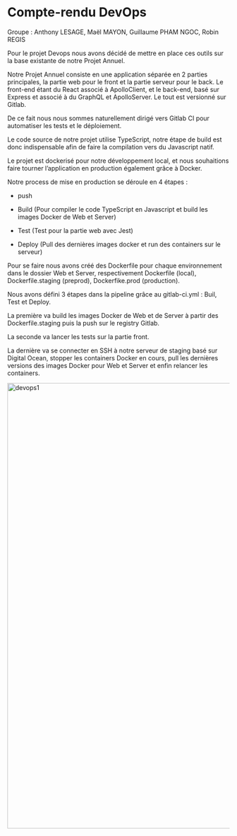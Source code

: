 # Compte-rendu DevOps

  

Groupe : Anthony LESAGE, Maël MAYON, Guillaume PHAM NGOC, Robin REGIS

  
  

Pour le projet Devops nous avons décidé de mettre en place ces outils sur la base existante de notre Projet Annuel.

  

Notre Projet Annuel consiste en une application séparée en 2 parties principales, la partie web pour le front et la partie serveur pour le back. Le front-end étant du React associé à ApolloClient, et le back-end, basé sur Express et associé à du GraphQL et ApolloServer. Le tout est versionné sur Gitlab.

  

De ce fait nous nous sommes naturellement dirigé vers Gitlab CI pour automatiser les tests et le déploiement.

  

Le code source de notre projet utilise TypeScript, notre étape de build est donc indispensable afin de faire la compilation vers du Javascript natif.  
  

Le projet est dockerisé pour notre développement local, et nous souhaitions faire tourner l’application en production également grâce à Docker.

  

Notre process de mise en production se déroule en 4 étapes :

-   push
    
-   Build (Pour compiler le code TypeScript en Javascript et build les images Docker de Web et Server)
    
-   Test (Test pour la partie web avec Jest)
    
-   Deploy (Pull des dernières images docker et run des containers sur le serveur)
    

  

Pour se faire nous avons créé des Dockerfile pour chaque environnement dans le dossier Web et Server, respectivement Dockerfile (local), Dockerfile.staging (preprod), Dockerfike.prod (production).

  

Nous avons défini 3 étapes dans la pipeline grâce au gitlab-ci.yml : Buil, Test et Deploy.

La première va build les images Docker de Web et de Server à partir des Dockerfile.staging puis la push sur le registry Gitlab.

La seconde va lancer les tests sur la partie front.

La dernière va se connecter en SSH à notre serveur de staging basé sur Digital Ocean, stopper les containers Docker en cours, pull les dernières versions des images Docker pour Web et Server et enfin relancer les containers.

<img width="1007" alt="devops1" src="https://user-images.githubusercontent.com/10799586/57179289-6f129680-6e7c-11e9-8b7e-5e3387b79569.png">
